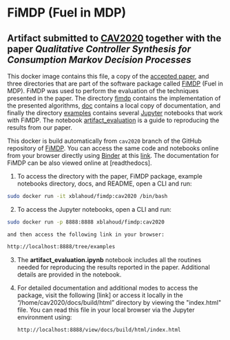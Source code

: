 # FiMDP (Fuel in MDP)
## Artifact submitted to [CAV2020] together with the paper _Qualitative Controller Synthesis for Consumption Markov Decision Processes_

This docker image contains this file, a copy of the [accepted paper](cav2020_paper233.pdf), and three directories that are part of the software package called [FiMDP] (Fuel in MDP). FiMDP was used to perform the evaluation of the techniques presented in the paper. The directory [fimdp](fimdp) contains the implementation of the presented algorithms, [doc](doc) contains a local copy of documentation, and finally the directory [examples](examples) contains several [Jupyter] notebooks that work with FiMDP. The notebook [artifact_evaluation](artifact_evaluation.ipynb) is a guide to reproducing the results from our paper.

This docker is build automatically from `cav2020` branch of the GitHub repository of [FiMDP]. You can access the same code and notebooks online from your browser directly using [Binder] at this [link](https://mybinder.org/v2/gh/xblahoud/FiMDP/cav2020). The documentation for FiMDP can be also viewed online at [readthedocs].

1) To access the directory with the paper, FiMDP package, example notebooks directory, docs, and README, open a CLI and run:
   
```sh
sudo docker run -it xblahoud/fimdp:cav2020 /bin/bash
```

2) To access the Jupyter notebooks, open a CLI and run:
    
```sh
sudo docker run -p 8888:8888 xblahoud/fimdp:cav2020
```
    
    and then access the following link in your browser:
    
```sh
http://localhost:8888/tree/examples
```

3) The **artifact_evaluation.ipynb** notebook includes all the routines needed for reproducing 
the results reported in the paper. Additional details are provided in the notebook.

4) For detailed documentation and additional modes to access the package, visit the following
[link] or access it locally in the “/home/cav2020/docs/build/html” directory
by viewing the "index.html" file. You can read this file in your local browser via the Jupyter environment using:
    ```
    http://localhost:8888/view/docs/build/html/index.html
    ```

[CAV2020]: http://i-cav.org/2020/
[FiMDP]: https://github.com/xblahoud/FiMDP
[readthedocs.org]: https://fimdp.readthedocs.io/en/latest/
[Jupyter]: https://jupyter.org
[Binder]: https://mybinder.org